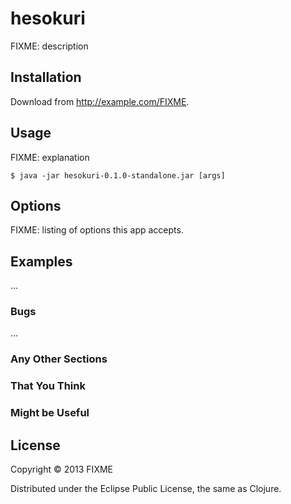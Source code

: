 # hesokuri

FIXME: description

## Installation

Download from http://example.com/FIXME.

## Usage

FIXME: explanation

    $ java -jar hesokuri-0.1.0-standalone.jar [args]

## Options

FIXME: listing of options this app accepts.

## Examples

...

### Bugs

...

### Any Other Sections
### That You Think
### Might be Useful

## License

Copyright © 2013 FIXME

Distributed under the Eclipse Public License, the same as Clojure.
